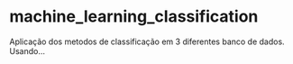 # machine_learning_classification
Aplicação dos metodos de classificação em 3 diferentes banco de dados. Usando...
